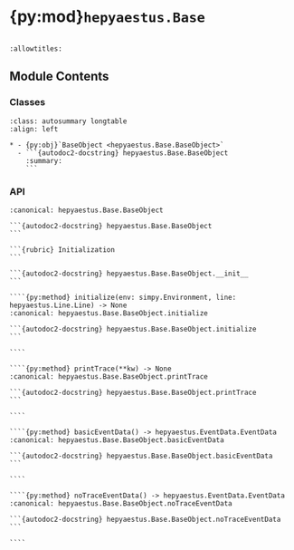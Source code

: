 # {py:mod}`hepyaestus.Base`

```{py:module} hepyaestus.Base
```

```{autodoc2-docstring} hepyaestus.Base
:allowtitles:
```

## Module Contents

### Classes

````{list-table}
:class: autosummary longtable
:align: left

* - {py:obj}`BaseObject <hepyaestus.Base.BaseObject>`
  - ```{autodoc2-docstring} hepyaestus.Base.BaseObject
    :summary:
    ```
````

### API

`````{py:class} BaseObject(id: str, name: str)
:canonical: hepyaestus.Base.BaseObject

```{autodoc2-docstring} hepyaestus.Base.BaseObject
```

```{rubric} Initialization
```

```{autodoc2-docstring} hepyaestus.Base.BaseObject.__init__
```

````{py:method} initialize(env: simpy.Environment, line: hepyaestus.Line.Line) -> None
:canonical: hepyaestus.Base.BaseObject.initialize

```{autodoc2-docstring} hepyaestus.Base.BaseObject.initialize
```

````

````{py:method} printTrace(**kw) -> None
:canonical: hepyaestus.Base.BaseObject.printTrace

```{autodoc2-docstring} hepyaestus.Base.BaseObject.printTrace
```

````

````{py:method} basicEventData() -> hepyaestus.EventData.EventData
:canonical: hepyaestus.Base.BaseObject.basicEventData

```{autodoc2-docstring} hepyaestus.Base.BaseObject.basicEventData
```

````

````{py:method} noTraceEventData() -> hepyaestus.EventData.EventData
:canonical: hepyaestus.Base.BaseObject.noTraceEventData

```{autodoc2-docstring} hepyaestus.Base.BaseObject.noTraceEventData
```

````

`````
